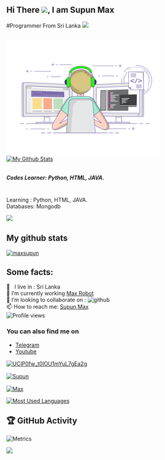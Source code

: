 <h2>Hi There <img src="https://media.giphy.com/media/WUlplcMpOCEmTGBtBW/giphy.gif" width="50">, I am Supun Max</h2>
#Programmer From Sri Lanka 


<img src="https://telegra.ph/file/03f0c3423340e433d69ec.jpg">


<br><img align="left" alt="GIF" src="https://raw.githubusercontent.com/devSouvik/devSouvik/master/gif3.gif" width="400"/>


<div align="left"><a href="https://github.com/maxsupun">
<img src="https://github-readme-stats.vercel.app/api?username=maxsupun&include_all_commits=true&count_private=true&show_icons=true&line_height=20&title_color=98edc4&icon_color=105bde&text_color=D3D3D3&bg_color=0,000000,040354" alt="My Github Stats"></a>
</div>

###### <h5>Codes Learner: Python, HTML, JAVA. </h5>
<br>Learning : Python, HTML, JAVA. 
<br> Databases: Mongodb 

 <p align="left"><a href="https://t.me/maxsupun1"><img src="https://telegra.ph/file/168ed525edac04324ef46.jpg" width="400"></a></p>

## My github stats
<p align="left"> <a href="https://github.com/ryo-ma/github-profile-trophy"><img src="https://github-profile-trophy.vercel.app/?username=maxsupun" alt="maxsupun" /></a> </p>


## Some facts: 

🚶‍ &nbsp; I live in : Sri Lanka
<br>🔭 I’m currently working [Max Robot](https://github.com/maxsupun/Max-Robot)
<br>👯 I’m looking to collaborate on : ![github](https://img.shields.io/badge/On-Github-black) 
<br>📫 How to reach me: [Supun Max](https://t.me/maxsupun1)
<br>![Profile views](https://gpvc.arturio.dev/sltechworld)

### You can also find me on
- [Telegram](https://t.me/maxsupun1) 
- [Youtube](https://www.youtube.com/channel/UCLziWEeJ-VZuUnZaFUIYTOA)

<a href="#" target="blank"><img align="center" src="https://raw.githubusercontent.com/rahuldkjain/github-profile-readme-generator/master/src/images/icons/Social/youtube.svg" alt="UClP0fw_t0lOU1mYuL7gEa2g" height="30" width="40" /></a>

<a href="officialsupun2005@gmail.com" target="blank"><img align="center" src="https://img.icons8.com/color/48/000000/gmail--v2.png" alt="Supun" height="30" width="40" /></a>

<a href="https://telegram.me/Maxsupun1" target="blank"><img align="center" src="https://telegra.ph/file/26d2289b53f2b5f183a49.png" alt="Max" height="30" width="30" /></a>

<div align="left">
<a href="https://github.com/maxsupun"><img src="https://github-readme-stats.vercel.app/api/top-langs/?username=Tinurad&bg_color=0%2C000000%2C040354&text_color=D3D3D3&icon_color=105bde&line_height=20&title_color=98edc4&layout=compact" alt="Most Used Languages"></a>
</div>




## 🏆 GitHub Activity

![Metrics](https://metrics.lecoq.io/maxsupun?template=classic&repositories.forks=true&languages=1&languages.colors=github&languages.threshold=0%25&config.timezone=Asia%2FSemarang)

<img src="https://hackernoon.com/images/0*4Gzjgh9Y7Gu8KEtZ.gif" width=200px>
